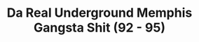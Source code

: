 ---
published: true
title: 'Da Real Underground Memphis Gangsta Shit (92 - 95)'
collection: ailleurs
release_date: '2014-07-08 00:00:00'
image:
    user/pages/01.Emissions/ailleurs-57/ouiedire_ailleurs-57_cover-1.png: { name: ouiedire_ailleurs-57_cover-1.png, type: image/png, size: 271592, path: user/pages/01.Emissions/ailleurs-57/ouiedire_ailleurs-57_cover-1.png }
number: '57'
slug: ailleurs-57
taxonomy:
    dj: 'Nigga Pimp '
    artist: ['Big Mar', Carmike, Cruel, 'DJ Fela & Rod', 'DJ Glock', 'DJ Sir Swift', 'DJ Sound', 'DJ Spanish Fly', 'DJ Tommy Wright & Shawty Pimp', 'DJ Zirk', 'Lady Bee', 'Lo Key', 'MC Mack', 'Memphis Underground Beats (feat. DJ Zirk, DJ Squeeky...)', 'Nigga Creep', 'Ow7law Tha Masque Mane', Primo, 'Ridgegrove Mafia b4', 'Shawty Pimp & DJ Ace', 'Tom Skeemask', 'Tommy Wright III']
playlists:
    - { title: null, tracks: [{ timecode: '00:00:00', artists: ['Ow7law Tha Masque Mane'], title: Intro }, { timecode: '00:01:30', artists: ['Tom Skeemask'], title: 'Shits So Thick (Intro)' }, { timecode: '00:03:47', artists: ['DJ Spanish Fly'], title: 'Going to Mr Z''s' }, { timecode: '00:06:57', artists: ['DJ Sir Swift'], title: 'Boomin in my Jeep' }, { timecode: '00:09:33', artists: ['MC Mack'], title: 'Killas from Northside' }, { timecode: '00:11:55', artists: ['Lo Key'], title: 'Gimme Some' }, { timecode: '00:15:55', artists: ['Nigga Creep'], title: A4 }, { timecode: '00:19:08', artists: ['Ridgegrove Mafia b4'], title: '' }, { timecode: '00:21:25', artists: ['DJ Tommy Wright & Shawty Pimp'], title: 'Pushin Powder' }, { timecode: '00:23:54', artists: ['DJ Glock'], title: 'Ghetto Warfare' }, { timecode: '00:25:44', artists: ['DJ Fela & Rod'], title: '3rd World' }, { timecode: '00:28:35', artists: ['Big Mar'], title: 'Back To Tennessee' }, { timecode: '00:33:26', artists: ['Memphis Underground Beats (feat. DJ Zirk, DJ Squeeky...)'], title: '2' }, { timecode: '00:35:21', artists: ['DJ Sound'], title: 'Where Is The Bud?' }, { timecode: '00:37:33', artists: ['DJ Glock'], title: Assassins }, { timecode: '00:38:59', artists: ['DJ Zirk'], title: 'Fuckem All' }, { timecode: '00:41:28', artists: ['Tommy Wright III'], title: 'Street Type Nigga' }, { timecode: '00:44:11', artists: ['Shawty Pimp & DJ Ace'], title: 'Can''t Slip' }, { timecode: '00:46:30', artists: [Primo], title: 'Primo - Orange Mount' }, { timecode: '00:48:43', artists: ['Ow7law Tha Masque Mane'], title: 'Devil Shit' }, { timecode: '00:50:40', artists: ['Nigga Creep'], title: 'Cause I Just Need Some Cheese' }, { timecode: '00:53:48', artists: ['DJ Sound'], title: 'All I Want is Just Cheese' }, { timecode: '00:56:16', artists: ['Lady Bee'], title: 'Why You Run Yo Mouth' }, { timecode: '00:59:20', artists: ['DJ Sound'], title: 'Fuckin With The Killas' }, { timecode: '01:03:43', artists: [Primo], title: 'Fuck That Bitch' }, { timecode: '01:04:39', artists: ['MC Mack'], title: 'Easy Come Easy Go' }, { timecode: '01:06:25', artists: [Carmike], title: 'Carmike - Ridin Through the Hood' }, { timecode: '01:07:39', artists: [Cruel], title: 'Ride My Dick' }] }
presentation: 'Ridin my dick is like livin in 2000'
image_hd:
    user/pages/01.Emissions/ailleurs-57/ouiedire_ailleurs-57_cover_hd.png: { name: ouiedire_ailleurs-57_cover_hd.png, type: image/png, size: 656873, path: user/pages/01.Emissions/ailleurs-57/ouiedire_ailleurs-57_cover_hd.png }

---